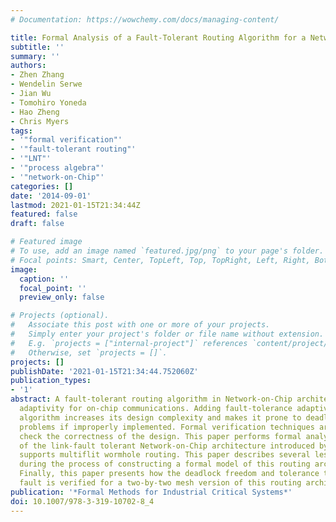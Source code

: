 ```yaml
---
# Documentation: https://wowchemy.com/docs/managing-content/

title: Formal Analysis of a Fault-Tolerant Routing Algorithm for a Network-on-Chip
subtitle: ''
summary: ''
authors:
- Zhen Zhang
- Wendelin Serwe
- Jian Wu
- Tomohiro Yoneda
- Hao Zheng
- Chris Myers
tags:
- '"formal verification"'
- '"fault-tolerant routing"'
- '"LNT"'
- '"process algebra"'
- '"network-on-Chip"'
categories: []
date: '2014-09-01'
lastmod: 2021-01-15T21:34:44Z
featured: false
draft: false

# Featured image
# To use, add an image named `featured.jpg/png` to your page's folder.
# Focal points: Smart, Center, TopLeft, Top, TopRight, Left, Right, BottomLeft, Bottom, BottomRight.
image:
  caption: ''
  focal_point: ''
  preview_only: false

# Projects (optional).
#   Associate this post with one or more of your projects.
#   Simply enter your project's folder or file name without extension.
#   E.g. `projects = ["internal-project"]` references `content/project/deep-learning/index.md`.
#   Otherwise, set `projects = []`.
projects: []
publishDate: '2021-01-15T21:34:44.752060Z'
publication_types:
- '1'
abstract: A fault-tolerant routing algorithm in Network-on-Chip architectures provides
  adaptivity for on-chip communications. Adding fault-tolerance adaptivity to a routing
  algorithm increases its design complexity and makes it prone to deadlock and other
  problems if improperly implemented. Formal verification techniques are needed to
  check the correctness of the design. This paper performs formal analysis on an extension
  of the link-fault tolerant Network-on-Chip architecture introduced by Wu et al that
  supports multiflit wormhole routing. This paper describes several lessons learned
  during the process of constructing a formal model of this routing architecture.
  Finally, this paper presents how the deadlock freedom and tolerance to a single-link
  fault is verified for a two-by-two mesh version of this routing architecture.
publication: '*Formal Methods for Industrial Critical Systems*'
doi: 10.1007/978-3-319-10702-8_4
---
```

